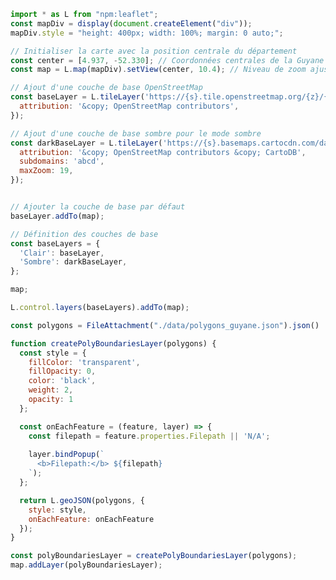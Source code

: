 ```js
import * as L from "npm:leaflet";
const mapDiv = display(document.createElement("div"));
mapDiv.style = "height: 400px; width: 100%; margin: 0 auto;";

// Initialiser la carte avec la position centrale du département
const center = [4.937, -52.330]; // Coordonnées centrales de la Guyane française
const map = L.map(mapDiv).setView(center, 10.4); // Niveau de zoom ajusté

// Ajout d'une couche de base OpenStreetMap
const baseLayer = L.tileLayer('https://{s}.tile.openstreetmap.org/{z}/{x}/{y}.png', {
  attribution: '&copy; OpenStreetMap contributors',
});

// Ajout d'une couche de base sombre pour le mode sombre
const darkBaseLayer = L.tileLayer('https://{s}.basemaps.cartocdn.com/dark_all/{z}/{x}/{y}{r}.png', {
  attribution: '&copy; OpenStreetMap contributors &copy; CartoDB',
  subdomains: 'abcd',
  maxZoom: 19,
});


// Ajouter la couche de base par défaut
baseLayer.addTo(map);

// Définition des couches de base
const baseLayers = {
  'Clair': baseLayer,
  'Sombre': darkBaseLayer,
};

map;

L.control.layers(baseLayers).addTo(map);


```


```js
const polygons = FileAttachment("./data/polygons_guyane.json").json()

```


<!-- ```js
const poly  = polygons.features.map(feature => ({
    geom: feature.properties.geometry,
    filepath: feature.properties.Filepath,
  }));

const selectedPoly = view(
  Inputs.select(poly, {
    label: "Sélectionnez un polygon",
    format: d => `${d.filepath}`,
    value: poly[0]
  })
);
``` -->

```js
function createPolyBoundariesLayer(polygons) {
  const style = {
    fillColor: 'transparent',
    fillOpacity: 0,
    color: 'black',
    weight: 2,
    opacity: 1
  };

  const onEachFeature = (feature, layer) => {
    const filepath = feature.properties.Filepath || 'N/A';
    
    layer.bindPopup(`
      <b>Filepath:</b> ${filepath}
    `);
  };

  return L.geoJSON(polygons, {
    style: style,
    onEachFeature: onEachFeature
  });
}
```

```js
const polyBoundariesLayer = createPolyBoundariesLayer(polygons);
map.addLayer(polyBoundariesLayer);
```